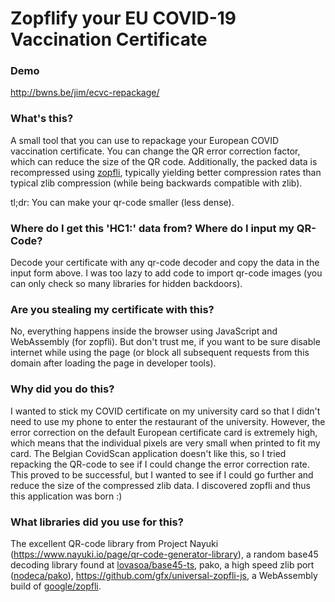 # Zopflify your EU COVID-19 Vaccination Certificate

### Demo

http://bwns.be/jim/ecvc-repackage/

### What's this?

A small tool that you can use to repackage your European COVID vaccination certificate. 
You can change the QR error correction factor, which can reduce the size of the QR code.
Additionally, the packed data is recompressed using <a href="https://github.com/google/zopfli">zopfli</a>, typically yielding
better compression rates than typical zlib compression (while being backwards compatible with zlib).

tl;dr: You can make your qr-code smaller (less dense).

### Where do I get this 'HC1:' data from? Where do I input my QR-Code?

Decode your certificate with any qr-code decoder and copy the data in the input form above.
I was too lazy to add code to import qr-code images (you can only check so many libraries for hidden backdoors).

### Are you stealing my certificate with this?

No, everything happens inside the browser using JavaScript and WebAssembly (for zopfli). 
But don't trust me, if you want to be sure disable internet while using the page 
(or block all subsequent requests from this domain after loading the page in developer tools).

### Why did you do this? 

I wanted to stick my COVID certificate on my university card so that I didn't need to use my phone to enter the restaurant of the university.
However, the error correction on the default European certificate card is extremely high, which means that the individual pixels
are very small when printed to fit my card. 
The Belgian CovidScan application doesn't like this, so I tried repacking the QR-code to see if I could change the error correction rate.
This proved to be successful, but I wanted to see if I could go further and reduce the size of the compressed zlib data.
I discovered zopfli and thus this application was born :)


### What libraries did you use for this?
The excellent QR-code library from Project Nayuki (<a href="https://www.nayuki.io/page/qr-code-generator-library">https://www.nayuki.io/page/qr-code-generator-library</a>), 
a random base45 decoding library found at <a href="https://github.com/lovasoa/base45-ts">lovasoa/base45-ts</a>,
pako, a high speed zlib port (<a href="https://github.com/nodeca/pako">nodeca/pako</a>),
<a href="gfx/zopfli">https://github.com/gfx/universal-zopfli-js</a>, a WebAssembly build of <a href="https://github.com/google/zopfli">google/zopfli</a>.


